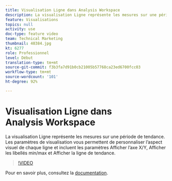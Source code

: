```yaml
---
title: Visualisation Ligne dans Analysis Workspace
description: La visualisation Ligne représente les mesures sur une période de tendance. Les paramètres de visualisation vous permettent de personnaliser l’aspect visuel de chaque ligne et incluent les paramètres Afficher l’axe X/Y, Afficher les libellés min/max et Afficher la ligne de tendance.
feature: Visualisations
topics: null
activity: use
doc-type: feature video
team: Technical Marketing
thumbnail: 40384.jpg
kt: 6277
role: Professionnel
level: Début
translation-type: tm+mt
source-git-commit: f3b3fa7d91b0cb21005b57768ca23ed6700fcc03
workflow-type: tm+mt
source-wordcount: '101'
ht-degree: 92%

---
```



# Visualisation Ligne dans Analysis Workspace

La visualisation Ligne représente les mesures sur une période de tendance. Les paramètres de visualisation vous permettent de personnaliser l’aspect visuel de chaque ligne et incluent les paramètres Afficher l’axe X/Y, Afficher les libellés min/max et Afficher la ligne de tendance.

>[!VIDEO](https://video.tv.adobe.com/v/40384/?quality=12&learn=on)

Pour en savoir plus, consultez la [documentation](https://experienceleague.adobe.com/docs/analytics/analyze/analysis-workspace/visualizations/line.html?lang=fr-FR).
